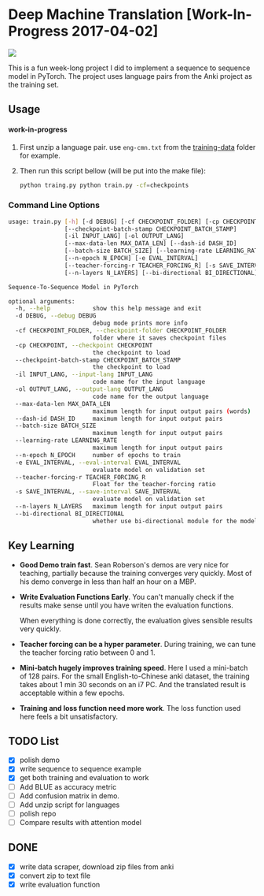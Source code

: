 # Deep Machine Translation [Work-In-Progress 2017-04-02]
[![](https://img.shields.io/badge/link_on-GitHub-brightgreen.svg?style=flat-square)](https://github.com/episodeyang/deep_machine_translation/tree/master#deep-machine-translation-work-in-progress-2017-04-02)


This is a fun week-long project I did to implement a sequence to sequence model in PyTorch. The project uses language pairs from the Anki project as the training set.

## Usage

#### work-in-progress

1. First unzip a language pair. use `eng-cmn.txt` from the [training-data](training-data/) folder for example.

2. Then run this script bellow (will be put into the make file):

    ```bash
    python traing.py python train.py -cf=checkpoints
    ```

### Command Line Options

```bash
usage: train.py [-h] [-d DEBUG] [-cf CHECKPOINT_FOLDER] [-cp CHECKPOINT]
                [--checkpoint-batch-stamp CHECKPOINT_BATCH_STAMP]
                [-il INPUT_LANG] [-ol OUTPUT_LANG]
                [--max-data-len MAX_DATA_LEN] [--dash-id DASH_ID]
                [--batch-size BATCH_SIZE] [--learning-rate LEARNING_RATE]
                [--n-epoch N_EPOCH] [-e EVAL_INTERVAL]
                [--teacher-forcing-r TEACHER_FORCING_R] [-s SAVE_INTERVAL]
                [--n-layers N_LAYERS] [--bi-directional BI_DIRECTIONAL]

Sequence-To-Sequence Model in PyTorch

optional arguments:
  -h, --help            show this help message and exit
  -d DEBUG, --debug DEBUG
                        debug mode prints more info
  -cf CHECKPOINT_FOLDER, --checkpoint-folder CHECKPOINT_FOLDER
                        folder where it saves checkpoint files
  -cp CHECKPOINT, --checkpoint CHECKPOINT
                        the checkpoint to load
  --checkpoint-batch-stamp CHECKPOINT_BATCH_STAMP
                        the checkpoint to load
  -il INPUT_LANG, --input-lang INPUT_LANG
                        code name for the input language
  -ol OUTPUT_LANG, --output-lang OUTPUT_LANG
                        code name for the output language
  --max-data-len MAX_DATA_LEN
                        maximum length for input output pairs (words)
  --dash-id DASH_ID     maximum length for input output pairs
  --batch-size BATCH_SIZE
                        maximum length for input output pairs
  --learning-rate LEARNING_RATE
                        maximum length for input output pairs
  --n-epoch N_EPOCH     number of epochs to train
  -e EVAL_INTERVAL, --eval-interval EVAL_INTERVAL
                        evaluate model on validation set
  --teacher-forcing-r TEACHER_FORCING_R
                        Float for the teacher-forcing ratio
  -s SAVE_INTERVAL, --save-interval SAVE_INTERVAL
                        evaluate model on validation set
  --n-layers N_LAYERS   maximum length for input output pairs
  --bi-directional BI_DIRECTIONAL
                        whether use bi-directional module for the model
```

## Key Learning

- **Good Demo train fast**. Sean Roberson's demos are very nice for teaching, partially because the training converges very quickly. Most of his demo converge in less than half an hour on a MBP. 

- **Write Evaluation Functions Early**. You can't manually check if the results make sense until you have writen the evaluation functions. 
    
    When everything is done correctly, the evaluation gives sensible results very quickly.

- **Teacher forcing can be a hyper parameter**. During training, we can tune the teacher forcing ratio between 0 and 1.

- **Mini-batch hugely improves training speed**. Here I used a mini-batch of 128 pairs. For the small English-to-Chinese anki dataset, the training takes about 1 min 30 seconds on an i7 PC. And the translated result is acceptable within a few epochs.

- **Training and loss function need more work**. The loss function used here feels a bit unsatisfactory.

## TODO List

- [x] polish demo
- [x] write sequence to sequence example
- [x] get both training and evaluation to work
- [ ] Add BLUE as accuracy metric
- [ ] Add confusion matrix in demo.
- [ ] Add unzip script for languages
- [ ] polish repo
- [ ] Compare results with attention model

## DONE
- [x] write data scraper, download zip files from anki
- [x] convert zip to text file
- [x] write evaluation function
